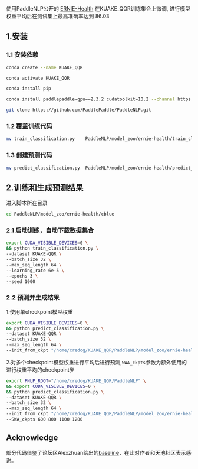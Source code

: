 使用PaddleNLP公开的 [ERNIE-Health](https://github.com/PaddlePaddle/PaddleNLP/tree/develop/model_zoo/ernie-health) 在KUAKE_QQR训练集合上微调, 进行模型权重平均后在测试集上最高准确率达到 86.03

## 1.安装
### 1.1 安装依赖
```bash
conda create --name KUAKE_QQR

conda activate KUAKE_QQR

conda install pip
```
```bash
conda install paddlepaddle-gpu==2.3.2 cudatoolkit=10.2 --channel https://mirrors.tuna.tsinghua.edu.cn/anaconda/cloud/Paddle/

git clone https://github.com/PaddlePaddle/PaddleNLP.git
```

### 1.2 覆盖训练代码
```bash
mv train_classification.py    PaddleNLP/model_zoo/ernie-health/train_classification.py
```

### 1.3 创建预测代码
```bash
mv predict_classification.py  PaddleNLP/model_zoo/ernie-health/predict_classification.py
```
## 2.训练和生成预测结果 
进入脚本所在目录
```bash
cd PaddleNLP/model_zoo/ernie-health/cblue
```
### 2.1 启动训练，自动下载数据集合
```bash
export CUDA_VISIBLE_DEVICES=0 \
&& python train_classification.py \
--dataset KUAKE-QQR \
--batch_size 32 \
--max_seq_length 64 \
--learning_rate 6e-5 \
--epochs 3 \
--seed 1000
```


### 2.2 预测并生成结果

1.使用单checkpoint模型权重
```bash
export CUDA_VISIBLE_DEVICES=0 \
&& python predict_classification.py \
--dataset KUAKE-QQR \
--batch_size 32 \
--max_seq_length 64 \
--init_from_ckpt "/home/credog/KUAKE_QQR/PaddleNLP/model_zoo/ernie-health/cblue/checkpoint/model_900"
```

2.对多个checkpoint模型权重进行平均后进行预测,`SWA_ckpts`参数为额外使用的进行权重平均的checkpoint步
```bash
export PNLP_ROOT="/home/credog/KUAKE_QQR/PaddleNLP" \
&& export CUDA_VISIBLE_DEVICES=0 \
&& python predict_classification.py \
--dataset KUAKE-QQR \
--batch_size 32 \
--max_seq_length 64 \
--init_from_ckpt "/home/credog/KUAKE_QQR/PaddleNLP/model_zoo/ernie-health/cblue/checkpoint/model_900" 
--SWA_ckpts 600 800 1100 1200
```
## Acknowledge
部分代码借鉴了论坛区Alexzhuan给出的[baseline](https://tianchi.aliyun.com/notebook-ai/detail?spm=5176.12586969.0.0.f7e37785Y4CHqU&postId=409593)，在此对作者和天池社区表示感谢。
